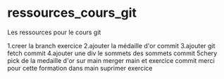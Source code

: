 # ressources_cours_git
Les ressources pour le cours git

1.creer la branch exercice
2.ajouter la médaille d'or
commit
3.ajouter git fetch
commit
4.ajouter une div le sommets des sommets
commit
5chery pick de la medaille d'or sur main
merger main et exercice
commit merci pour cette formation dans main
suprimer exercice
